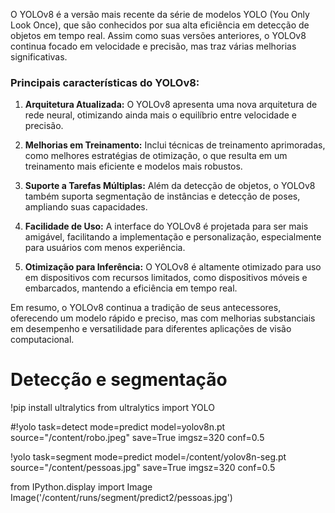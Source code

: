 O YOLOv8 é a versão mais recente da série de modelos YOLO (You Only Look Once), que são conhecidos por sua alta eficiência em detecção de objetos em tempo real. Assim como suas versões anteriores, o YOLOv8 continua focado em velocidade e precisão, mas traz várias melhorias significativas.

### Principais características do YOLOv8:
1. **Arquitetura Atualizada:** O YOLOv8 apresenta uma nova arquitetura de rede neural, otimizando ainda mais o equilíbrio entre velocidade e precisão.

2. **Melhorias em Treinamento:** Inclui técnicas de treinamento aprimoradas, como melhores estratégias de otimização, o que resulta em um treinamento mais eficiente e modelos mais robustos.

3. **Suporte a Tarefas Múltiplas:** Além da detecção de objetos, o YOLOv8 também suporta segmentação de instâncias e detecção de poses, ampliando suas capacidades.

4. **Facilidade de Uso:** A interface do YOLOv8 é projetada para ser mais amigável, facilitando a implementação e personalização, especialmente para usuários com menos experiência.

5. **Otimização para Inferência:** O YOLOv8 é altamente otimizado para uso em dispositivos com recursos limitados, como dispositivos móveis e embarcados, mantendo a eficiência em tempo real.

Em resumo, o YOLOv8 continua a tradição de seus antecessores, oferecendo um modelo rápido e preciso, mas com melhorias substanciais em desempenho e versatilidade para diferentes aplicações de visão computacional.

# Detecção e segmentação

!pip install ultralytics 
from ultralytics import YOLO  

#!yolo task=detect mode=predict model=yolov8n.pt  source="/content/robo.jpeg" save=True imgsz=320 conf=0.5

!yolo task=segment mode=predict model=/content/yolov8n-seg.pt  source="/content/pessoas.jpg" save=True imgsz=320 conf=0.5

from IPython.display import Image
Image('/content/runs/segment/predict2/pessoas.jpg')
